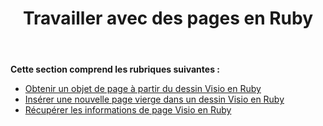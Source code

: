 ﻿---
title: Travailler avec des pages en Ruby
type: docs
weight: 40
url: /fr/java/working-with-pages-in-ruby/
---
**Cette section comprend les rubriques suivantes :**

- [Obtenir un objet de page à partir du dessin Visio en Ruby](/diagram/fr/java/get-a-page-object-from-visio-drawing-in-ruby/)
- [Insérer une nouvelle page vierge dans un dessin Visio en Ruby](/diagram/fr/java/insert-a-new-blank-page-into-a-visio-drawing-in-ruby/)
- [Récupérer les informations de page Visio en Ruby](/diagram/fr/java/retrieve-visio-page-information-in-ruby/)
